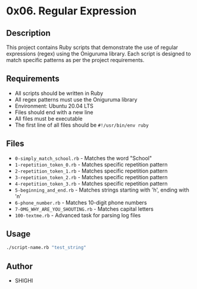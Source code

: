 # 0x06. Regular Expression

## Description
This project contains Ruby scripts that demonstrate the use of regular expressions (regex) using the Oniguruma library. Each script is designed to match specific patterns as per the project requirements.

## Requirements
* All scripts should be written in Ruby
* All regex patterns must use the Oniguruma library
* Environment: Ubuntu 20.04 LTS
* Files should end with a new line
* All files must be executable
* The first line of all files should be `#!/usr/bin/env ruby`

## Files
* `0-simply_match_school.rb` - Matches the word "School"
* `1-repetition_token_0.rb` - Matches specific repetition pattern
* `2-repetition_token_1.rb` - Matches specific repetition pattern
* `3-repetition_token_2.rb` - Matches specific repetition pattern
* `4-repetition_token_3.rb` - Matches specific repetition pattern
* `5-beginning_and_end.rb` - Matches strings starting with 'h', ending with 'n'
* `6-phone_number.rb` - Matches 10-digit phone numbers
* `7-OMG_WHY_ARE_YOU_SHOUTING.rb` - Matches capital letters
* `100-textme.rb` - Advanced task for parsing log files

## Usage
```bash
./script-name.rb "test_string"
```

## Author
* SHIGHI
